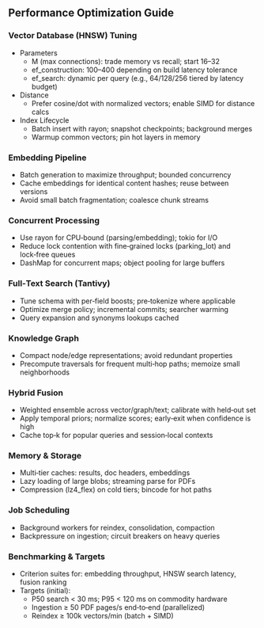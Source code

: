 ## Performance Optimization Guide

### Vector Database (HNSW) Tuning

- Parameters
  - M (max connections): trade memory vs recall; start 16–32
  - ef_construction: 100–400 depending on build latency tolerance
  - ef_search: dynamic per query (e.g., 64/128/256 tiered by latency budget)
- Distance
  - Prefer cosine/dot with normalized vectors; enable SIMD for distance calcs
- Index Lifecycle
  - Batch insert with rayon; snapshot checkpoints; background merges
  - Warmup common vectors; pin hot layers in memory

### Embedding Pipeline

- Batch generation to maximize throughput; bounded concurrency
- Cache embeddings for identical content hashes; reuse between versions
- Avoid small batch fragmentation; coalesce chunk streams

### Concurrent Processing

- Use rayon for CPU‑bound (parsing/embedding); tokio for I/O
- Reduce lock contention with fine‑grained locks (parking_lot) and lock‑free queues
- DashMap for concurrent maps; object pooling for large buffers

### Full‑Text Search (Tantivy)

- Tune schema with per‑field boosts; pre‑tokenize where applicable
- Optimize merge policy; incremental commits; searcher warming
- Query expansion and synonyms lookups cached

### Knowledge Graph

- Compact node/edge representations; avoid redundant properties
- Precompute traversals for frequent multi‑hop paths; memoize small neighborhoods

### Hybrid Fusion

- Weighted ensemble across vector/graph/text; calibrate with held‑out set
- Apply temporal priors; normalize scores; early‑exit when confidence is high
- Cache top‑k for popular queries and session‑local contexts

### Memory & Storage

- Multi‑tier caches: results, doc headers, embeddings
- Lazy loading of large blobs; streaming parse for PDFs
- Compression (lz4_flex) on cold tiers; bincode for hot paths

### Job Scheduling

- Background workers for reindex, consolidation, compaction
- Backpressure on ingestion; circuit breakers on heavy queries

### Benchmarking & Targets

- Criterion suites for: embedding throughput, HNSW search latency, fusion ranking
- Targets (initial):
  - P50 search < 30 ms; P95 < 120 ms on commodity hardware
  - Ingestion ≥ 50 PDF pages/s end‑to‑end (parallelized)
  - Reindex ≥ 100k vectors/min (batch + SIMD)
